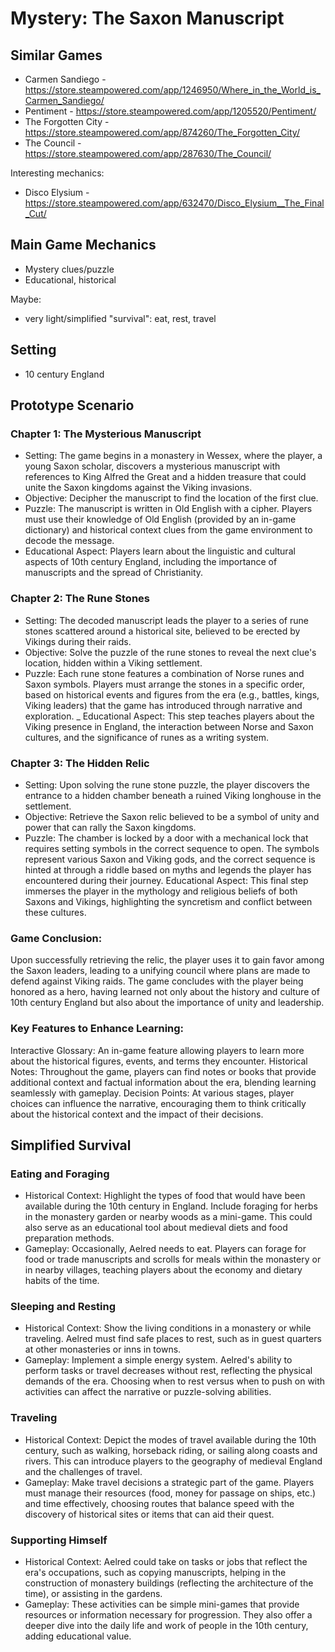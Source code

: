 # Mystery: The Saxon Manuscript

## Similar Games
- Carmen Sandiego - https://store.steampowered.com/app/1246950/Where_in_the_World_is_Carmen_Sandiego/
- Pentiment - https://store.steampowered.com/app/1205520/Pentiment/
- The Forgotten City - https://store.steampowered.com/app/874260/The_Forgotten_City/
- The Council - https://store.steampowered.com/app/287630/The_Council/

Interesting mechanics:
- Disco Elysium - https://store.steampowered.com/app/632470/Disco_Elysium__The_Final_Cut/

## Main Game Mechanics
- Mystery clues/puzzle
- Educational, historical

Maybe:
- very light/simplified "survival": eat, rest, travel

## Setting
- 10 century England

## Prototype Scenario

### Chapter 1: The Mysterious Manuscript
- Setting: The game begins in a monastery in Wessex, where the player, a young Saxon scholar, discovers a mysterious manuscript with references to King Alfred the Great and a hidden treasure that could unite the Saxon kingdoms against the Viking invasions.
- Objective: Decipher the manuscript to find the location of the first clue.
- Puzzle: The manuscript is written in Old English with a cipher. Players must use their knowledge of Old English (provided by an in-game dictionary) and historical context clues from the game environment to decode the message.
- Educational Aspect: Players learn about the linguistic and cultural aspects of 10th century England, including the importance of manuscripts and the spread of Christianity.

### Chapter 2: The Rune Stones
- Setting: The decoded manuscript leads the player to a series of rune stones scattered around a historical site, believed to be erected by Vikings during their raids.
- Objective: Solve the puzzle of the rune stones to reveal the next clue's location, hidden within a Viking settlement.
- Puzzle: Each rune stone features a combination of Norse runes and Saxon symbols. Players must arrange the stones in a specific order, based on historical events and figures from the era (e.g., battles, kings, Viking leaders) that the game has introduced through narrative and exploration.
_ Educational Aspect: This step teaches players about the Viking presence in England, the interaction between Norse and Saxon cultures, and the significance of runes as a writing system.

### Chapter 3: The Hidden Relic
- Setting: Upon solving the rune stone puzzle, the player discovers the entrance to a hidden chamber beneath a ruined Viking longhouse in the settlement.
- Objective: Retrieve the Saxon relic believed to be a symbol of unity and power that can rally the Saxon kingdoms.
- Puzzle: The chamber is locked by a door with a mechanical lock that requires setting symbols in the correct sequence to open. The symbols represent various Saxon and Viking gods, and the correct sequence is hinted at through a riddle based on myths and legends the player has encountered during their journey.
Educational Aspect: This final step immerses the player in the mythology and religious beliefs of both Saxons and Vikings, highlighting the syncretism and conflict between these cultures.

### Game Conclusion:
Upon successfully retrieving the relic, the player uses it to gain favor among the Saxon leaders, leading to a unifying council where plans are made to defend against Viking raids. The game concludes with the player being honored as a hero, having learned not only about the history and culture of 10th century England but also about the importance of unity and leadership.

### Key Features to Enhance Learning:

Interactive Glossary: An in-game feature allowing players to learn more about the historical figures, events, and terms they encounter.
Historical Notes: Throughout the game, players can find notes or books that provide additional context and factual information about the era, blending learning seamlessly with gameplay.
Decision Points: At various stages, player choices can influence the narrative, encouraging them to think critically about the historical context and the impact of their decisions.

## Simplified Survival 

### Eating and Foraging
- Historical Context: Highlight the types of food that would have been available during the 10th century in England. Include foraging for herbs in the monastery garden or nearby woods as a mini-game. This could also serve as an educational tool about medieval diets and food preparation methods.
- Gameplay: Occasionally, Aelred needs to eat. Players can forage for food or trade manuscripts and scrolls for meals within the monastery or in nearby villages, teaching players about the economy and dietary habits of the time.
### Sleeping and Resting
- Historical Context: Show the living conditions in a monastery or while traveling. Aelred must find safe places to rest, such as in guest quarters at other monasteries or inns in towns.
- Gameplay: Implement a simple energy system. Aelred's ability to perform tasks or travel decreases without rest, reflecting the physical demands of the era. Choosing when to rest versus when to push on with activities can affect the narrative or puzzle-solving abilities.
### Traveling
- Historical Context: Depict the modes of travel available during the 10th century, such as walking, horseback riding, or sailing along coasts and rivers. This can introduce players to the geography of medieval England and the challenges of travel.
- Gameplay: Make travel decisions a strategic part of the game. Players must manage their resources (food, money for passage on ships, etc.) and time effectively, choosing routes that balance speed with the discovery of historical sites or items that can aid their quest.
### Supporting Himself
- Historical Context: Aelred could take on tasks or jobs that reflect the era's occupations, such as copying manuscripts, helping in the construction of monastery buildings (reflecting the architecture of the time), or assisting in the gardens.
- Gameplay: These activities can be simple mini-games that provide resources or information necessary for progression. They also offer a deeper dive into the daily life and work of people in the 10th century, adding educational value.
